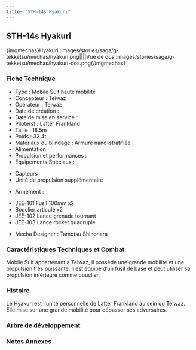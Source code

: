 ```yaml
---
title: "STH-14s Hyakuri"
---
```


STH-14s Hyakuri
---------------


{imgmechas}Hyakuri::images/stories/saga/g-tekketsu/mechas/hyakuri.png||||Vue de dos::images/stories/saga/g-tekketsu/mechas/hyakuri-dos.png{/imgmechas}


### Fiche Technique


- Type : Mobile Suit haute mobilité  
- Concepteur : Teiwaz  
- Opérateur : Teiwaz  
- Date de création :   
- Date de mise en service :   
- Pilote(s) : Lafter Frankland  
- Taille : 18.5m   
- Poids : 33.4t   
- Matériaux du blindage : Armure nano-stratifiée  
- Alimentation :   
- Propulsion et performances :   
- Equipements Spéciaux :


* Capteurs
* Unité de propulsion supplémentaire


- Armement :


* JEE-101 Fusil 100mm x2
* Bouclier articulé x2
* JEE-102 Lance grenade tournant
* JEE-103 Lance rocket quadruple


- Mecha Designer : Tamotsu Shinohara


### Caractéristiques Techniques et Combat


Mobile Suit appartenant à Teiwaz, il possède une grande mobilité et une propulsion très puissante. Il est équipé d’un fusil de base et peut utiliser sa propulsion inférieure comme bouclier.


### Histoire


Le Hyakuri est l'unité personnelle de Lafter Frankland au sein du Teiwaz. Elle mise sur une grande mobilité pour dépasser ses adversaires. 


### Arbre de développement


### Notes Annexes

